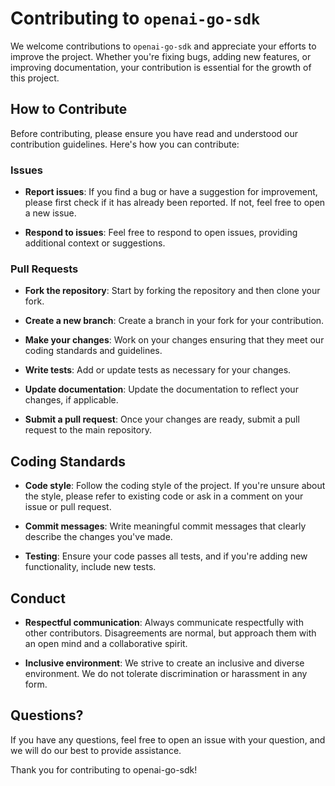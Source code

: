 # Contributing to `openai-go-sdk`

We welcome contributions to `openai-go-sdk` and appreciate your efforts to improve the project. Whether you're fixing bugs, adding new features, or improving documentation, your contribution is essential for the growth of this project.

## How to Contribute

Before contributing, please ensure you have read and understood our contribution guidelines. Here's how you can contribute:

### Issues

- **Report issues**: If you find a bug or have a suggestion for improvement, please first check if it has already been reported. If not, feel free to open a new issue.

- **Respond to issues**: Feel free to respond to open issues, providing additional context or suggestions.

### Pull Requests

- **Fork the repository**: Start by forking the repository and then clone your fork.

- **Create a new branch**: Create a branch in your fork for your contribution.

- **Make your changes**: Work on your changes ensuring that they meet our coding standards and guidelines.

- **Write tests**: Add or update tests as necessary for your changes.

- **Update documentation**: Update the documentation to reflect your changes, if applicable.

- **Submit a pull request**: Once your changes are ready, submit a pull request to the main repository.

## Coding Standards

- **Code style**: Follow the coding style of the project. If you're unsure about the style, please refer to existing code or ask in a comment on your issue or pull request.

- **Commit messages**: Write meaningful commit messages that clearly describe the changes you've made.

- **Testing**: Ensure your code passes all tests, and if you're adding new functionality, include new tests.

## Conduct

- **Respectful communication**: Always communicate respectfully with other contributors. Disagreements are normal, but approach them with an open mind and a collaborative spirit.

- **Inclusive environment**: We strive to create an inclusive and diverse environment. We do not tolerate discrimination or harassment in any form.

## Questions?

If you have any questions, feel free to open an issue with your question, and we will do our best to provide assistance.

Thank you for contributing to openai-go-sdk!
